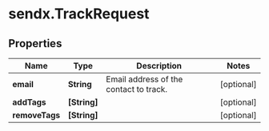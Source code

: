 # sendx.TrackRequest

## Properties

Name | Type | Description | Notes
------------ | ------------- | ------------- | -------------
**email** | **String** | Email address of the contact to track. | [optional] 
**addTags** | **[String]** |  | [optional] 
**removeTags** | **[String]** |  | [optional] 


